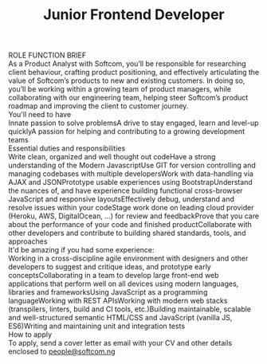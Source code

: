 ---
title:              Junior Frontend Developer
location:           Lagos
department:         Engineering
subunit:            Frontend
featured_image:     https://res.cloudinary.com/softcomux/image/upload/f_auto,q_auto/v1533824272/sfc/headers/openings-header.jpg
image_description:
body: |-
    #### ROLE FUNCTION BRIEF

    As a Product Analyst with Softcom, you’ll be responsible for researching client behaviour, crafting product positioning, and effectively articulating the value of Softcom’s products to new and existing customers. In doing so, you’ll be working within a growing team of product managers, while collaborating with our engineering team, helping steer Softcom’s product roadmap and improving the client to customer journey.

    #### You'll need to have
    - Innate passion to solve problems
    - A drive to stay engaged, learn and level-up quickly
    - A passion for helping and contributing to a growing development teams


    #### Essential duties and responsibilities
    1. Write clean, organized and well thought out code
    2. Have a strong understanding of the Modern Javascript
    3. Use GIT for version controlling and managing codebases with multiple developers
    4. Work with data-handling via AJAX and JSON
    5. Prototype usable experiences using Bootstrap
    6. Understand the nuances of, and have experience building functional cross-browser JavaScript and responsive layouts
    7. Effectively debug, understand and resolve issues within your code
    8. Stage work done on leading cloud provider (Heroku, AWS, DigitalOcean, …) for review and feedback
    9. Prove that you care about the performance of your code and finished product
    10. Collaborate with other developers and contribute to building shared standards, tools, and approaches
    
    #### It'd be amazing if you had some experience:
    - Working in a cross-discipline agile environment with designers and other developers to suggest and critique ideas, and prototype early concepts
    - Collaborating in a team to develop large front-end web applications that perform well on all devices using modern languages, libraries and frameworks
    - Using JavaScript as a programming language
    - Working with REST APIs
    - Working with modern web stacks (transpilers, linters, build and CI tools, etc.)
    - Building maintainable, scalable and well-structured semantic HTML/CSS and JavaScript (vanilla JS, ES6)
    - Writing and maintaining unit and integration tests

    #### How to apply
    To apply, send a cover letter as email with your CV and other details enclosed to [people@softcom.ng](//mailto:people@softcom.ng)
---